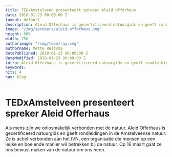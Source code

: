```yaml
---
title: TEDxAmstelveen presenteert spreker Aleid Offerhaus
date: 2018-01-23 00:00:00 Z
layout: default
description: Aleid Offerhaus is gecertificeerd natuurgids en geeft rondleidingen in de Amstelveense natuur.
image: "/img/sprekers/aleid-offerhaus.png"
height: 500
width: 750
authorimage: "/img/team/ray.svg"
authorname: Mette Reitsma
datePublished: 2018-01-23 00:00:00 Z
dateModified: 2018-01-23 00:00:00 Z
intro: Aleid Offerhaus is gecertificeerd natuurgids en geeft rondleidingen in de Amstelveense natuur.
keywords:
hits: 4
nav: blog
---
```


# TEDxAmstelveen presenteert spreker Aleid Offerhaus

<a href="{{site.url}}{{page.url}}" title="{{ page.title }}"><amp-img noloading width="250" height="250" alt="{{ page.title }}" layout="responsive" src="{{site.url}}{{ page.image }}" class="photo pull-left"></amp-img></a>

Als mens zijn we onlosmakelijk verbonden met de natuur. Aleid Offerhaus is gecertificeerd natuurgids en geeft rondleidingen in de Amstelveense natuur. Ze is actief verbonden aan het IVN, een organisatie die mensen op een leuke en boeiende manier wil betrekken bij de natuur. Op 16 maart gaat ze ons bewust maken van de natuur om ons heen.

